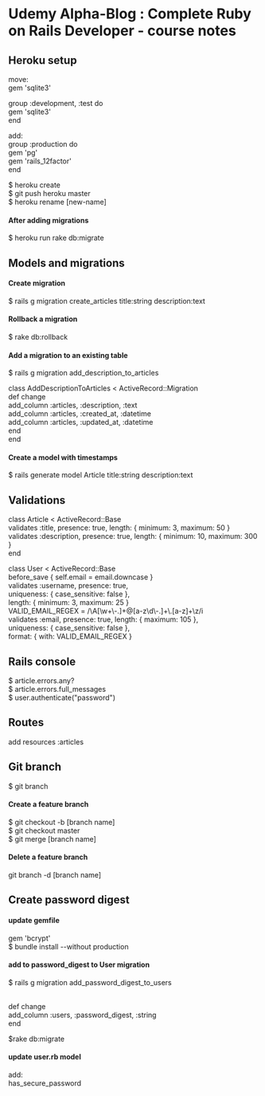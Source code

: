 <h1>Udemy Alpha-Blog : Complete Ruby on Rails Developer - course notes</h1>

<h2>Heroku setup</h2>

<p>move:<br>
gem 'sqlite3'</p>

<p>group :development, :test do<br>
gem 'sqlite3'<br>
end</p>

<p>add:<br>
group :production do<br>
  gem 'pg'<br>
  gem 'rails_12factor'<br>
end</p>

<p>$ heroku create<br>
$ git push heroku master<br>
$ heroku rename [new-name]</p>

<h4>After adding migrations</h4>
<p>$ heroku run rake db:migrate</p>

<h2>Models and migrations</h2>

<h4>Create migration</h4>
<p>$ rails g migration create_articles title:string description:text</p>

<h4>Rollback a migration</h4>
<p>$ rake db:rollback</p>

<h4>Add a migration to an existing table</h4>
<p>$ rails g migration add_description_to_articles</p>
<p>class AddDescriptionToArticles < ActiveRecord::Migration<br>
  def change<br>
    add_column :articles, :description, :text<br>
    add_column :articles, :created_at, :datetime<br>
    add_column :articles, :updated_at, :datetime<br>
  end<br>
end</p>

<h4>Create a model with timestamps</h4>
<p>$ rails generate model Article title:string description:text</p>

<h2>Validations</h2>
<p>class Article < ActiveRecord::Base<br>
  validates :title, presence: true, length: { minimum: 3, maximum: 50 }<br>
  validates :description, presence: true, length: { minimum: 10, maximum: 300 }<br>
end</p>

<p>class User < ActiveRecord::Base<br>
before_save { self.email = email.downcase }</br>
validates :username, presence: true,</br>
          uniqueness: { case_sensitive: false },</br>
          length: { minimum: 3, maximum: 25 }</br>
VALID_EMAIL_REGEX = /\A[\w+\-.]+@[a-z\d\-.]+\.[a-z]+\z/i</br>
validates :email, presence: true, length: { maximum: 105 },</br>
          uniqueness: { case_sensitive: false },</br>
          format: { with: VALID_EMAIL_REGEX }</p>

<h2>Rails console</h2>
<p>$ article.errors.any?<br>
$ article.errors.full_messages<br>
$ user.authenticate("password")</p>

 <h2>Routes</h2>
 <p>add resources :articles</p>

<h2>Git branch</h2>
<p>$ git branch<p>

<h4>Create a feature branch</h4>
<p>$ git checkout -b [branch name]<br>
$ git checkout master<br>
$ git merge [branch name]</p>

<h4>Delete a feature branch</h4>
<p>git branch -d [branch name]</p>

<h2>Create password digest</h2>

<h4>update gemfile</h4>

<p>gem 'bcrypt'<br>
$ bundle install --without production</p>

<h4>add to password_digest to User migration</h4>

<p>$ rails g migration add_password_digest_to_users<br><br>

def change<br>
  add_column :users, :password_digest, :string<br>
end<br>

$rake db:migrate</p>

<h4>update user.rb model</h4>

<p>add:<br>
 has_secure_password</p>
